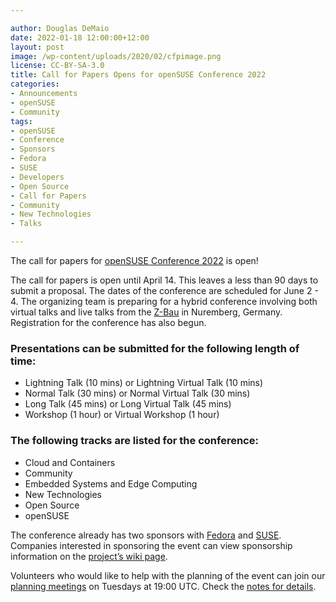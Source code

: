 ```yaml
---

author: Douglas DeMaio
date: 2022-01-18 12:00:00+12:00
layout: post
image: /wp-content/uploads/2020/02/cfpimage.png
license: CC-BY-SA-3.0
title: Call for Papers Opens for openSUSE Conference 2022
categories:
- Announcements
- openSUSE
- Community
tags:
- openSUSE
- Conference
- Sponsors
- Fedora
- SUSE
- Developers
- Open Source
- Call for Papers
- Community
- New Technologies
- Talks

---
```


The call for papers for [openSUSE Conference 2022](https://events.opensuse.org/conferences/oSC22) is open!

The call for papers is open until April 14. This leaves a less than 90 days to submit a proposal. The dates of the conference are scheduled for June 2 - 4. The organizing team is preparing for a hybrid conference involving both virtual talks and live talks from the [Z-Bau](https://z-bau.com/) in Nuremberg, Germany. Registration for the conference has also begun. 

### Presentations can be submitted for the following length of time:
* Lightning Talk (10 mins) or Lightning Virtual Talk (10 mins)
* Normal Talk (30 mins) or Normal Virtual Talk (30 mins)
* Long Talk (45 mins) or Long Virtual Talk (45 mins)
* Workshop (1 hour) or Virtual Workshop (1 hour)

### The following tracks are listed for the conference: 
* Cloud and Containers
* Community
* Embedded Systems and Edge Computing
* New Technologies
* Open Source
* openSUSE

The conference already has two sponsors with [Fedora](https://getfedora.org/) and [SUSE](https://www.suse.com/). Companies interested in sponsoring the event can view sponsorship information on the [project’s wiki page](https://en.opensuse.org/Portal:Conference/Sponsor).

Volunteers who would like to help with the planning of the event can join our [planning meetings](https://etherpad.opensuse.org/p/osc22) on Tuesdays at 19:00 UTC. Check the [notes for details](https://etherpad.opensuse.org/p/osc22).
